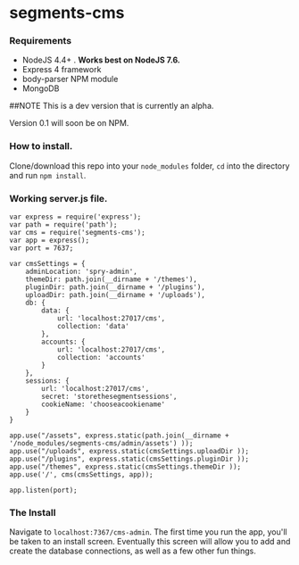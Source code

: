 # segments-cms

### Requirements
* NodeJS 4.4+ . **Works best on NodeJS 7.6.**
* Express 4 framework
* body-parser NPM module
* MongoDB

##NOTE
This is a dev version that is currently an alpha.

Version 0.1 will soon be on NPM.

### How to install.

Clone/download this repo into your `node_modules` folder, `cd` into the directory and run `npm install`.

### Working server.js file.
```
var express = require('express');
var path = require('path');
var cms = require('segments-cms');
var app = express();
var port = 7637;

var cmsSettings = {
    adminLocation: 'spry-admin',
    themeDir: path.join(__dirname + '/themes'),
    pluginDir: path.join(__dirname + '/plugins'),
    uploadDir: path.join(__dirname + '/uploads'),
    db: {
        data: {
            url: 'localhost:27017/cms',
            collection: 'data'
        },
        accounts: {
            url: 'localhost:27017/cms',
            collection: 'accounts'
        }
    },
    sessions: {
        url: 'localhost:27017/cms',
        secret: 'storethesegmentsessions',
        cookieName: 'chooseacookiename'
    }
}

app.use("/assets", express.static(path.join(__dirname + '/node_modules/segments-cms/admin/assets') ));
app.use("/uploads", express.static(cmsSettings.uploadDir ));
app.use("/plugins", express.static(cmsSettings.pluginDir ));
app.use("/themes", express.static(cmsSettings.themeDir ));
app.use('/', cms(cmsSettings, app));

app.listen(port);

```

### The Install
Navigate to `localhost:7367/cms-admin`.
The first time you run the app, you'll be taken to an install screen.
Eventually this screen will allow you to add and create the database connections, as well as a few other fun things.
